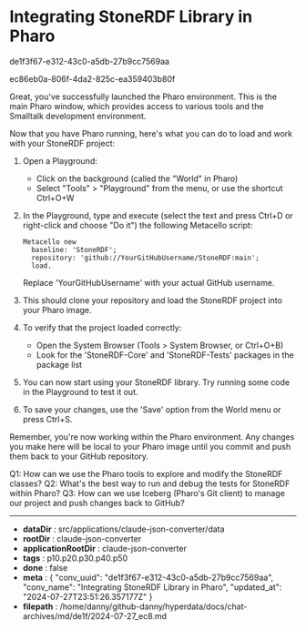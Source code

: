 # Integrating StoneRDF Library in Pharo

de1f3f67-e312-43c0-a5db-27b9cc7569aa

ec86eb0a-806f-4da2-825c-ea359403b80f

 Great, you've successfully launched the Pharo environment. This is the main Pharo window, which provides access to various tools and the Smalltalk development environment.

Now that you have Pharo running, here's what you can do to load and work with your StoneRDF project:

1. Open a Playground:
   - Click on the background (called the "World" in Pharo)
   - Select "Tools" > "Playground" from the menu, or use the shortcut Ctrl+O+W

2. In the Playground, type and execute (select the text and press Ctrl+D or right-click and choose "Do it") the following Metacello script:

   ```smalltalk
   Metacello new
     baseline: 'StoneRDF';
     repository: 'github://YourGitHubUsername/StoneRDF:main';
     load.
   ```

   Replace 'YourGitHubUsername' with your actual GitHub username.

3. This should clone your repository and load the StoneRDF project into your Pharo image.

4. To verify that the project loaded correctly:
   - Open the System Browser (Tools > System Browser, or Ctrl+O+B)
   - Look for the 'StoneRDF-Core' and 'StoneRDF-Tests' packages in the package list

5. You can now start using your StoneRDF library. Try running some code in the Playground to test it out.

6. To save your changes, use the 'Save' option from the World menu or press Ctrl+S.

Remember, you're now working within the Pharo environment. Any changes you make here will be local to your Pharo image until you commit and push them back to your GitHub repository.

Q1: How can we use the Pharo tools to explore and modify the StoneRDF classes?
Q2: What's the best way to run and debug the tests for StoneRDF within Pharo?
Q3: How can we use Iceberg (Pharo's Git client) to manage our project and push changes back to GitHub?

---

* **dataDir** : src/applications/claude-json-converter/data
* **rootDir** : claude-json-converter
* **applicationRootDir** : claude-json-converter
* **tags** : p10.p20.p30.p40.p50
* **done** : false
* **meta** : {
  "conv_uuid": "de1f3f67-e312-43c0-a5db-27b9cc7569aa",
  "conv_name": "Integrating StoneRDF Library in Pharo",
  "updated_at": "2024-07-27T23:51:26.357177Z"
}
* **filepath** : /home/danny/github-danny/hyperdata/docs/chat-archives/md/de1f/2024-07-27_ec8.md